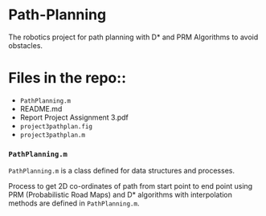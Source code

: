 # Path-Planning
The robotics project for path planning with D* and PRM Algorithms to avoid obstacles.

# Files in the repo::

- `PathPlanning.m`
- README.md
- Report Project Assignment 3.pdf
- `project3pathplan.fig`
- `project3pathplan.m`

### `PathPlanning.m`

`PathPlanning.m` is a class defined for data structures and processes.

Process to get 2D co-ordinates of path from start point to end point using PRM (Probabilistic Road Maps) and D* algorithms with interpolation methods are defined in `PathPlanning.m`.
